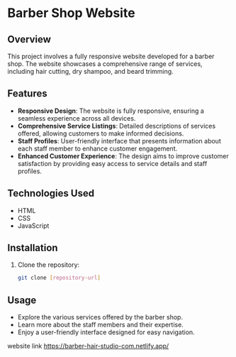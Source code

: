 # Barber Shop Website

## Overview

This project involves a fully responsive website developed for a barber shop. The website showcases a comprehensive range of services, including hair cutting, dry shampoo, and beard trimming. 

## Features

- **Responsive Design**: The website is fully responsive, ensuring a seamless experience across all devices.
- **Comprehensive Service Listings**: Detailed descriptions of services offered, allowing customers to make informed decisions.
- **Staff Profiles**: User-friendly interface that presents information about each staff member to enhance customer engagement.
- **Enhanced Customer Experience**: The design aims to improve customer satisfaction by providing easy access to service details and staff profiles.

## Technologies Used

- HTML
- CSS
- JavaScript

## Installation

1. Clone the repository:
   ```bash
   git clone [repository-url]

## Usage

- Explore the various services offered by the barber shop.
- Learn more about the staff members and their expertise.
- Enjoy a user-friendly interface designed for easy navigation.


website link 
https://barber-hair-studio-com.netlify.app/
